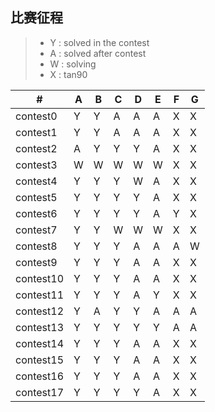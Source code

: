 ## 比赛征程
> * Y : solved in the contest
> * A : solved after contest
> * W : solving
> * X : tan90


  \# |  A  |  B  |  C  |  D  |  E  |  F  |  G  
---|---|---|---|---|---|---|---
|contest0|Y|Y|A|A|A|X|X
|contest1|Y|Y|A|A|A|X|X
|contest2|A|Y|Y|Y|A|X|X
|contest3|W|W|W|W|W|X|X
|contest4|Y|Y|Y|W|A|X|X
|contest5|Y|Y|Y|Y|A|X|X
|contest6|Y|Y|Y|Y|A|Y|X
|contest7|Y|Y|W|W|W|X|X
|contest8|Y|Y|Y|A|A|A|W
|contest9|Y|Y|Y|A|A|X|X
|contest10|Y|Y|Y|A|A|X|X
|contest11|Y|Y|Y|A|Y|X|X
|contest12|Y|A|Y|Y|A|A|A
|contest13|Y|Y|Y|Y|Y|A|A
|contest14|Y|Y|Y|A|A|X|X
|contest15|Y|Y|Y|A|A|X|X
|contest16|Y|Y|Y|A|A|X|X
|contest17|Y|Y|Y|Y|A|X|X
